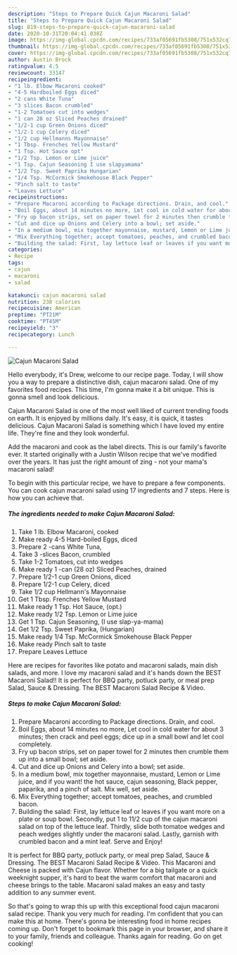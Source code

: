 ```yaml
---
description: "Steps to Prepare Quick Cajun Macaroni Salad"
title: "Steps to Prepare Quick Cajun Macaroni Salad"
slug: 819-steps-to-prepare-quick-cajun-macaroni-salad
date: 2020-10-31T20:04:41.038Z
image: https://img-global.cpcdn.com/recipes/733af05691fb5308/751x532cq70/cajun-macaroni-salad-recipe-main-photo.jpg
thumbnail: https://img-global.cpcdn.com/recipes/733af05691fb5308/751x532cq70/cajun-macaroni-salad-recipe-main-photo.jpg
cover: https://img-global.cpcdn.com/recipes/733af05691fb5308/751x532cq70/cajun-macaroni-salad-recipe-main-photo.jpg
author: Austin Brock
ratingvalue: 4.5
reviewcount: 33147
recipeingredient:
- "1 lb. Elbow Macaroni cooked"
- "4-5 Hardboiled Eggs diced"
- "2 cans White Tuna"
- "3 slices Bacon crumbled"
- "1-2 Tomatoes cut into wedges"
- "1 can 28 oz Sliced Peaches drained"
- "1/2-1 cup Green Onions diced"
- "1/2-1 cup Celery diced"
- "1/2 cup Hellmanns Mayonnaise"
- "1 Tbsp. Frenches Yellow Mustard"
- "1 Tsp. Hot Sauce opt"
- "1/2 Tsp. Lemon or Lime juice"
- "1 Tsp. Cajun Seasoning I use slapyamama"
- "1/2 Tsp. Sweet Paprika Hungarian"
- "1/4 Tsp. McCormick Smokehouse Black Pepper"
- "Pinch salt to taste"
- "Leaves Lettuce"
recipeinstructions:
- "Prepare Macaroni according to Package directions. Drain, and cool."
- "Boil Eggs, about 14 minutes no more, Let cool in cold water for about 3 minutes; then crack and peel eggs; dice up in a small bowl and let cool completely."
- "Fry up bacon strips, set on paper towel for 2 minutes then crumble them up into a small bowl; set aside."
- "Cut and dice up Onions and Celery into a bowl; set aside."
- "In a medium bowl, mix together mayonnaise, mustard, Lemon or Lime juice, and if you want! the hot sauce, cajun seasoning, Black pepper, paparika, and a pinch of salt. Mix well, set aside."
- "Mix Everything together; accept tomatoes, peaches, and crumbled bacon."
- "Building the salad: First, lay lettuce leaf or leaves if you want more on a plate or soup bowl. Secondly, put 1 to 11/2 cup of the cajun macaroni salad on top of the lettuce leaf. Thirdly, slide both tomatoe wedges and peach wedges slightly under the macaroni salad. Lastly, garnish with crumbled bacon and a mint leaf. Serve and Enjoy!"
categories:
- Recipe
tags:
- cajun
- macaroni
- salad

katakunci: cajun macaroni salad 
nutrition: 238 calories
recipecuisine: American
preptime: "PT21M"
cooktime: "PT45M"
recipeyield: "3"
recipecategory: Lunch

---
```



![Cajun Macaroni Salad](https://img-global.cpcdn.com/recipes/733af05691fb5308/751x532cq70/cajun-macaroni-salad-recipe-main-photo.jpg)

Hello everybody, it's Drew, welcome to our recipe page. Today, I will show you a way to prepare a distinctive dish, cajun macaroni salad. One of my favorites food recipes. This time, I'm gonna make it a bit unique. This is gonna smell and look delicious.

Cajun Macaroni Salad is one of the most well liked of current trending foods on earth. It is enjoyed by millions daily. It's easy, it is quick, it tastes delicious. Cajun Macaroni Salad is something which I have loved my entire life. They're fine and they look wonderful.

Add the macaroni and cook as the label directs. This is our family&#39;s favorite ever. It started originally with a Justin Wilson recipe that we&#39;ve modified over the years. It has just the right amount of zing - not your mama&#39;s macaroni salad!


To begin with this particular recipe, we have to prepare a few components. You can cook cajun macaroni salad using 17 ingredients and 7 steps. Here is how you can achieve that.

<!--inarticleads1-->

##### The ingredients needed to make Cajun Macaroni Salad:

1. Take 1 lb. Elbow Macaroni, cooked
1. Make ready 4-5 Hard-boiled Eggs, diced
1. Prepare 2 -cans White Tuna,
1. Take 3 -slices Bacon, crumbled
1. Take 1-2 Tomatoes, cut into wedges
1. Make ready 1 -can (28 oz) Sliced Peaches, drained
1. Prepare 1/2-1 cup Green Onions, diced
1. Prepare 1/2-1 cup Celery, diced
1. Take 1/2 cup Hellmann&#39;s Mayonnaise
1. Get 1 Tbsp. Frenches Yellow Mustard
1. Make ready 1 Tsp. Hot Sauce, (opt.)
1. Make ready 1/2 Tsp. Lemon or Lime juice
1. Get 1 Tsp. Cajun Seasoning, (I use slap-ya-mama)
1. Get 1/2 Tsp. Sweet Paprika, (Hungarian)
1. Make ready 1/4 Tsp. McCormick Smokehouse Black Pepper
1. Make ready Pinch salt to taste
1. Prepare Leaves Lettuce


Here are recipes for favorites like potato and macaroni salads, main dish salads, and more. I love my macaroni salad and it&#39;s hands down the BEST Macaroni Salad!! It is perfect for BBQ party, potluck party, or meal prep Salad, Sauce &amp; Dressing. The BEST Macaroni Salad Recipe &amp; Video. 

<!--inarticleads2-->

##### Steps to make Cajun Macaroni Salad:

1. Prepare Macaroni according to Package directions. Drain, and cool.
1. Boil Eggs, about 14 minutes no more, Let cool in cold water for about 3 minutes; then crack and peel eggs; dice up in a small bowl and let cool completely.
1. Fry up bacon strips, set on paper towel for 2 minutes then crumble them up into a small bowl; set aside.
1. Cut and dice up Onions and Celery into a bowl; set aside.
1. In a medium bowl, mix together mayonnaise, mustard, Lemon or Lime juice, and if you want! the hot sauce, cajun seasoning, Black pepper, paparika, and a pinch of salt. Mix well, set aside.
1. Mix Everything together; accept tomatoes, peaches, and crumbled bacon.
1. Building the salad: First, lay lettuce leaf or leaves if you want more on a plate or soup bowl. Secondly, put 1 to 11/2 cup of the cajun macaroni salad on top of the lettuce leaf. Thirdly, slide both tomatoe wedges and peach wedges slightly under the macaroni salad. Lastly, garnish with crumbled bacon and a mint leaf. Serve and Enjoy!


It is perfect for BBQ party, potluck party, or meal prep Salad, Sauce &amp; Dressing. The BEST Macaroni Salad Recipe &amp; Video. This Macaroni and Cheese is packed with Cajun flavor. Whether for a big tailgate or a quick weeknight supper, it&#39;s hard to beat the warm comfort that macaroni and cheese brings to the table. Macaroni salad makes an easy and tasty addition to any summer event. 

So that's going to wrap this up with this exceptional food cajun macaroni salad recipe. Thank you very much for reading. I'm confident that you can make this at home. There's gonna be interesting food in home recipes coming up. Don't forget to bookmark this page in your browser, and share it to your family, friends and colleague. Thanks again for reading. Go on get cooking!
